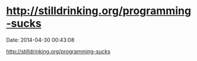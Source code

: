 http://stilldrinking.org/programming-sucks
==========================================

Date: 2014-04-30 00:43:08

<http://stilldrinking.org/programming-sucks>

